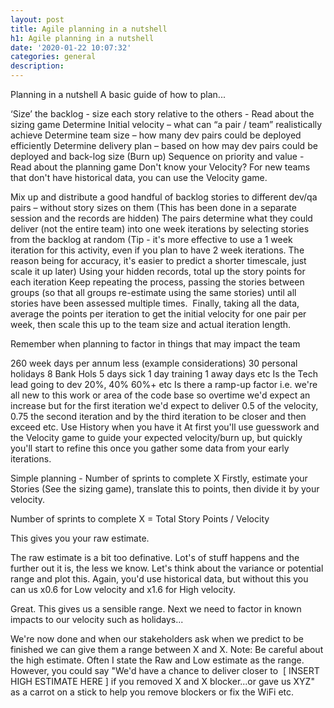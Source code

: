 ```yaml
---
layout: post
title: Agile planning in a nutshell
h1: Agile planning in a nutshell
date: '2020-01-22 10:07:32'
categories: general
description: 
---
```



Planning in a nutshell
A basic guide of how to plan...

‘Size’ the backlog - size each story relative to the others - Read about the sizing game
Determine Initial velocity – what can “a pair / team” realistically achieve
Determine team size – how many dev pairs could be deployed efficiently
Determine delivery plan – based on how may dev pairs could be deployed and back-log size (Burn up)
Sequence on priority and value - Read about the planning game
Don't know your Velocity?
For new teams that don't have historical data, you can use the Velocity game.

Mix up and distribute a good handful of backlog stories to different dev/qa pairs – without story sizes on them (This has been done in a separate session and the records are hidden)
The pairs determine what they could deliver (not the entire team) into one week iterations by selecting stories from the backlog at random (Tip - it's more effective to use a 1 week iteration for this activity, even if you plan to have 2 week iterations. The reason being for accuracy, it's easier to predict a shorter timescale, just scale it up later)
Using your hidden records, total up the story points for each iteration
Keep repeating the process, passing the stories between groups (so that all groups re-estimate using the same stories) until all stories have been assessed multiple times. 
Finally, taking all the data, average the points per iteration to get the initial velocity for one pair per week, then scale this up to the team size and actual iteration length.


Remember when planning to factor in things that may impact the team 

260 week days per annum less (example considerations)
30 personal holidays
8 Bank Hols
5 days sick
1 day training
1 away days etc
Is the Tech lead going to dev 20%, 40% 60%+ etc
Is there a ramp-up factor i.e. we're all new to this work or area of the code base so overtime we'd expect an increase but for the first iteration we'd expect to deliver 0.5 of the velocity,  0.75 the second iteration and by the third iteration to be closer and then exceed etc.
Use History when you have it
At first you'll use guesswork and the Velocity game to guide your expected velocity/burn up, but quickly you'll start to refine this once you gather some data from your early iterations.





Simple planning - Number of sprints to complete X
Firstly, estimate your Stories (See the sizing game), translate this to points, then divide it by your velocity.  

Number of sprints to complete X = Total Story Points / Velocity

This gives you your raw estimate.







The raw estimate is a bit too definative. Lot's of stuff happens and the further out it is, the less we know. Let's think about the variance or potential range and plot this. Again, you'd use historical data, but without this you can us x0.6 for Low velocity and x1.6 for High velocity.





Great. This gives us a sensible range. Next we need to factor in known impacts to our velocity such as holidays...





We're now done and when our stakeholders ask when we predict to be finished we can give them a range between X and X. Note: Be careful about the high estimate. Often I state the Raw and Low estimate as the range. However, you could say "We'd have a chance to deliver closer to  [ INSERT HIGH ESTIMATE HERE ] if you removed X and X blocker...or gave us XYZ" as a carrot on a stick to help you remove blockers or fix the WiFi etc.

























